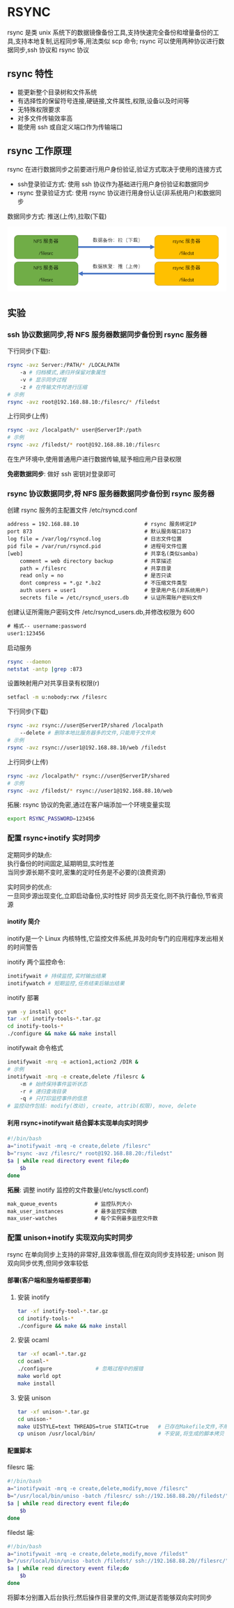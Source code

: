 # RSYNC

rsync 是类 unix 系统下的数据镜像备份工具,支持快速完全备份和增量备份的工具,支持本地复制,远程同步等,用法类似 scp 命令; rsync 可以使用两种协议进行数据同步,ssh 协议和 rsync 协议

## rsync 特性

* 能更新整个目录树和文件系统
* 有选择性的保留符号连接,硬链接,文件属性,权限,设备以及时间等
* 无特殊权限要求
* 对多文件传输效率高
* 能使用 ssh 或自定义端口作为传输端口

## rsync 工作原理

rsync 在进行数据同步之前要进行用户身份验证,验证方式取决于使用的连接方式

* ssh登录验证方式: 使用 ssh 协议作为基础进行用户身份验证和数据同步
* rsync 登录验证方式: 使用 rsync 协议进行用身份认证(非系统用户)和数据同步

数据同步方式: 推送(上传),拉取(下载)

![rsync数据同步](./Pics/rsync.png)

## 实验

### ssh 协议数据同步,将 NFS 服务器数据同步备份到 rsync 服务器

下行同步(下载):  

```bash
rsync -avz Server:/PATH/* /LOCALPATH
    -a # 归档模式,递归并保留对象属性
    -v # 显示同步过程
    -z # 在传输文件时进行压缩
# 示例
rsync -avz root@192.168.88.10:/filesrc/* /filedst
```

上行同步(上传)

```bash
rsync -avz /localpath/* user@ServerIP:/path
# 示例
rsync -avz /filedst/* root@192.168.88.10:/filesrc
```

在生产环境中,使用普通用户进行数据传输,赋予相应用户目录权限

**免密数据同步**: 做好 ssh 密钥对登录即可

### rsync 协议数据同步,将 NFS 服务器数据同步备份到 rsync 服务器

创建 rsync 服务的主配置文件 /etc/rsyncd.conf

```txt
address = 192.168.88.10                     # rsync 服务绑定IP
port 873                                    # 默认服务端口873
log file = /var/log/rsyncd.log              # 日志文件位置
pid file = /var/run/rsyncd.pid              # 进程号文件位置
[web]                                       # 共享名(类似samba)
    comment = web directory backup          # 共享描述
    path = /filesrc                         # 共享目录
    read only = no                          # 是否只读
    dont compress = *.gz *.bz2              # 不压缩文件类型
    auth users = user1                      # 登录用户名(非系统用户)
    secrets file = /etc/rsyncd_users.db     # 认证所需账户密码文件
```

创建认证所需账户密码文件 /etc/rsyncd_users.db,并修改权限为 600

```txt
# 格式-- username:password
user1:123456
```

启动服务

```bash
rsync --daemon
netstat -antp |grep :873
```

设置映射用户对共享目录有权限(r)

```bash
setfacl -m u:nobody:rwx /filesrc
```

下行同步(下载)

```bash
rsync -avz rsync://user@ServerIP/shared /localpath
    --delete # 删除本地比服务器多的文件,只能用于文件夹
# 示例
rsync -avz rsync://user1@192.168.88.10/web /filedst
```

上行同步(上传)

```bash
rsync -avz /localpath/* rsync://user@ServerIP/shared
# 示例
rsync -avz /filedst/* rsync://user1@192.168.88.10/web
```

拓展: rsync 协议的免密,通过在客户端添加一个环境变量实现

```bash
export RSYNC_PASSWORD=123456
```

### 配置 rsync+inotify 实时同步

定期同步的缺点:  
  执行备份的时间固定,延期明显,实时性差  
  当同步源长期不变时,密集的定时任务是不必要的(浪费资源)

实时同步的优点:  
  一旦同步源出现变化,立即启动备份,实时性好
  同步员无变化,则不执行备份,节省资源

#### inotify 简介

inotify是一个 Linux 内核特性,它监控文件系统,并及时向专门的应用程序发出相关的时间警告

inotify 两个监控命令:

```bash
inotifywait # 持续监控,实时输出结果
inotifywatch # 短期监控,任务结束后输出结果
```

inotify 部署

```bash
yum -y install gcc*
tar -xf inotify-tools-*.tar.gz
cd inotify-tools-*
./configure && make && make install
```

inotifywait 命令格式

```bash
inotifywait -mrq -e action1,action2 /DIR &
# 示例
inotifywait -mrq -e create,delete /filesrc &
    -m # 始终保持事件监听状态
    -r # 递归查询目录
    -q # 只打印监控事件的信息
# 监控动作包括: modify(改动), create, attrib(权限), move, delete
```

#### 利用 rsync+inotifywait 结合脚本实现单向实时同步

```bash
#!/bin/bash
a="inotifywait -mrq -e create,delete /filesrc"
b="rsync -avz /filesrc/* root@192.168.88.20:/filedst"
$a | while read directory event file;do
    $b
done
```

**拓展**: 调整 inotify 监控的文件数量(/etc/sysctl.conf)

```txt
mak_queue_events            # 监控队列大小
mak_user_instances          # 最多监控实例数
max_user-watches            # 每个实例最多监控文件数
```

### 配置 unison+inotify 实现双向实时同步

rsync 在单向同步上支持的非常好,且效率很高,但在双向同步支持较差; unison 则双向同步优秀,但同步效率较低

#### 部署(客户端和服务端都要部署)

1. 安装 inotify

   ```bash
   tar -xf inotify-tool-*.tar.gz
   cd inotify-tools-*
   ./configure && make && make install
   ```

2. 安装 ocaml

   ```bash
   tar -xf ocaml-*.tar.gz
   cd ocaml-*
   ./configure              # 忽略过程中的报错
   make world opt
   make install
   ```

3. 安装 unison

   ```bash
   tar -xf unison-*.tar.gz
   cd unison-*
   make UISTYLE=text THREADS=true STATIC=true   # 已存在Makefile文件,不用./configure
   cp unison /usr/local/bin/                    # 不安装,将生成的脚本拷贝

#### 配置脚本

filesrc 端:

```bash
#!/bin/bash
a="inotifywait -mrq -e create,delete,modify,move /filesrc"
b="/usr/local/bin/uniso -batch /filesrc/ ssh://192.168.88.20//filedst/"
$a | while read directory event file;do
    $b
done
```

filedst 端:

```bash
#!/bin/bash
a="inotifywait -mrq -e create,delete,modify,move /filedst"
b="/usr/local/bin/uniso -batch /filedst/ ssh://192.168.88.20//filesrc/"
$a | while read directory event file;do
    $b
done
```

将脚本分别置入后台执行;然后操作目录里的文件,测试是否能够双向实时同步
